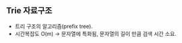 ## Trie 자료구조

- 트리 구조의 알고리즘(prefix tree). 
- 시간복잡도 O(m) -> 문자열에 특화됨, 문자열의 길이 만큼 검색 시간 소요. 

```python

```

